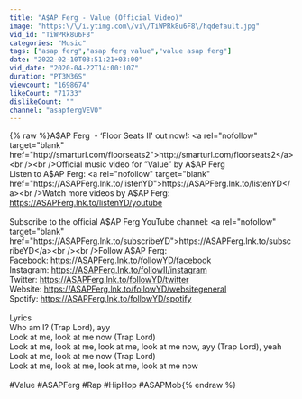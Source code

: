 ```yaml
---
title: "A$AP Ferg - Value (Official Video)"
image: "https:\/\/i.ytimg.com\/vi\/TiWPRk8u6F8\/hqdefault.jpg"
vid_id: "TiWPRk8u6F8"
categories: "Music"
tags: ["asap ferg","asap ferg value","value asap ferg"]
date: "2022-02-10T03:51:21+03:00"
vid_date: "2020-04-22T14:00:10Z"
duration: "PT3M36S"
viewcount: "1698674"
likeCount: "71733"
dislikeCount: ""
channel: "asapfergVEVO"
---
```

{% raw %}A$AP Ferg  - ‘Floor Seats II' out now!: <a rel="nofollow" target="blank" href="http://smarturl.com/floorseats2">http://smarturl.com/floorseats2</a><br /><br />Official music video for ”Value” by A$AP Ferg<br />Listen to A$AP Ferg: <a rel="nofollow" target="blank" href="https://ASAPFerg.lnk.to/listenYD">https://ASAPFerg.lnk.to/listenYD</a><br />Watch more videos by A$AP Ferg: <a rel="nofollow" target="blank" href="https://ASAPFerg.lnk.to/listenYD/youtube">https://ASAPFerg.lnk.to/listenYD/youtube</a><br /><br />Subscribe to the official A$AP Ferg YouTube channel: <a rel="nofollow" target="blank" href="https://ASAPFerg.lnk.to/subscribeYD">https://ASAPFerg.lnk.to/subscribeYD</a><br /><br />Follow A$AP Ferg:<br />Facebook: <a rel="nofollow" target="blank" href="https://ASAPFerg.lnk.to/followYD/facebook">https://ASAPFerg.lnk.to/followYD/facebook</a><br />Instagram: <a rel="nofollow" target="blank" href="https://ASAPFerg.lnk.to/followII/instagram">https://ASAPFerg.lnk.to/followII/instagram</a><br />Twitter: <a rel="nofollow" target="blank" href="https://ASAPFerg.lnk.to/followYD/twitter">https://ASAPFerg.lnk.to/followYD/twitter</a><br />Website: <a rel="nofollow" target="blank" href="https://ASAPFerg.lnk.to/followYD/websitegeneral">https://ASAPFerg.lnk.to/followYD/websitegeneral</a><br />Spotify: <a rel="nofollow" target="blank" href="https://ASAPFerg.lnk.to/followYD/spotify">https://ASAPFerg.lnk.to/followYD/spotify</a><br /><br />Lyrics<br />Who am I? (Trap Lord), ayy<br />Look at me, look at me now (Trap Lord)<br />Look at me, look at me, look at me, look at me now, ayy (Trap Lord), yeah<br />Look at me, look at me now (Trap Lord)<br />Look at me, look at me, look at me, look at me now<br /><br />#Value #ASAPFerg #Rap #HipHop #ASAPMob{% endraw %}
